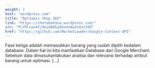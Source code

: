 ```yaml
---
weight: 3
host: "wordpress.com"
title: "Optimasi Shop SEO"
link: "https://chetabahana.wordpress.com/"
src: "PLYRlcwn4Yj9ei8ADky6GsUvNuZxXozt6O"
href: "https://github.com/MarketLeader/Google-Content-API"
---
```

Fase ketiga adalah memasukkan barang yang sudah dipilih kedalam database. Dalam hal ini kita manfaatkan Database dari Google Merchant. Sebelum data dimasukanlakukan analisa dan relevansi terhadap atribut barang untuk optimasi. [...]
